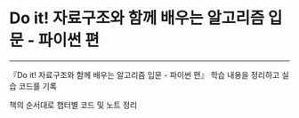 # Do it! 자료구조와 함께 배우는 알고리즘 입문 - 파이썬 편

---

『Do it! 자료구조와 함께 배우는 알고리즘 입문 - 파이썬 편』 학습 내용을 정리하고 실습 코드를 기록

책의 순서대로 챕터별 코드 및 노트 정리
